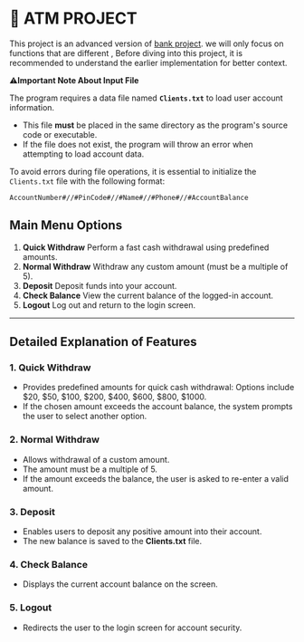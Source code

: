 #                                              🏧 ATM PROJECT

This project is an advanced version of [bank project](https://github.com/ibrahimAgrud-2/cpp_projects/tree/master/11_bankProject). we will only focus on functions that are different , Before diving into this project, it is recommended to understand the earlier implementation for better context.



⚠️**Important Note About Input File**

The program requires a data file named **`Clients.txt`** to load user account information.

- This file **must** be placed in the same directory as the program's source code or executable.
- If the file does not exist, the program will throw an error when attempting to load account data.

To avoid errors during file operations, it is essential to initialize the `Clients.txt` file with the following format:

```
AccountNumber#//#PinCode#//#Name#//#Phone#//#AccountBalance
```



## Main Menu Options

1. **Quick Withdraw**
   Perform a fast cash withdrawal using predefined amounts.
2. **Normal Withdraw**
   Withdraw any custom amount (must be a multiple of 5).
3. **Deposit**
   Deposit funds into your account.
4. **Check Balance**
   View the current balance of the logged-in account.
5. **Logout**
   Log out and return to the login screen.

------

## **Detailed Explanation of Features**

### **1. Quick Withdraw**

- Provides predefined amounts for quick cash withdrawal:
  Options include $20, $50, $100, $200, $400, $600, $800, $1000.
- If the chosen amount exceeds the account balance, the system prompts the user to select another option.

### **2. Normal Withdraw**

- Allows withdrawal of a custom amount.
- The amount must be a multiple of 5.
- If the amount exceeds the balance, the user is asked to re-enter a valid amount.

### **3. Deposit**

- Enables users to deposit any positive amount into their account.
- The new balance is saved to the **Clients.txt** file.

### **4. Check Balance**

- Displays the current account balance on the screen.

### **5. Logout**

- Redirects the user to the login screen for account security.